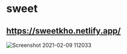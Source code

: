 # sweet
## https://sweetkho.netlify.app/

![Screenshot 2021-02-09 112033](https://user-images.githubusercontent.com/48369328/107402290-fc911900-6b2d-11eb-808f-4e60152aca57.png)
